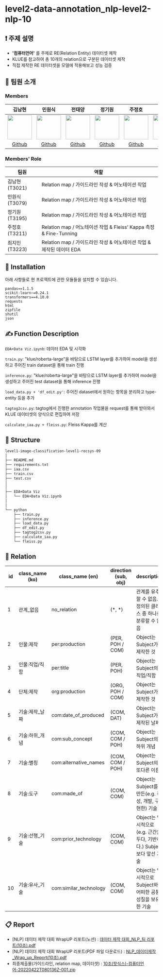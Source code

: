 # level2-data-annotation_nlp-level2-nlp-10

## ❗ 주제 설명
- **'컴퓨터언어'** 를 주제로 RE(Relation Entity) 데이터셋 제작
- KLUE를 참고하여 총 10개의 relation으로 구분된 데이터셋 제작
- 직접 제작한 RE 데이터셋을 모델에 적용해보고 성능 검증

## 👋 팀원 소개
### Members
|김남현|민원식|전태양|정기원|주정호|최지민|
|:-:|:-:|:-:|:-:|:-:|:-:|
|<img src='https://avatars.githubusercontent.com/u/54979241?v=4' height=80 width=80px></img>|<img src='https://user-images.githubusercontent.com/73579424/164642795-b5413071-8b14-458d-8d57-a2e32e72f7f9.png' height=80 width=80px></img>|<img src='https://avatars.githubusercontent.com/u/55140109?v=4' height=80 width=80px></img>|<img src='https://user-images.githubusercontent.com/73579424/164643061-599b9409-dc21-4f7a-8c72-b5d5dbfe9fab.jpg' height=80 width=80px></img>|<img src='https://user-images.githubusercontent.com/73579424/164643280-b0981ca3-528a-4c68-9331-b8f7a1cbe414.jpg' height=80 width=80px></img>|<img src='https://avatars.githubusercontent.com/u/97524127?v=4' height=80 width=80px></img>|
|[Github](https://github.com/NHRWV)|[Github](https://github.com/wertat)|[Github](https://github.com/JEONSUN)|[Github](https://github.com/greenare)|[Github](https://github.com/jujeongho0)|[Github](https://github.com/timmyeos)|

### Members' Role
| 팀원 | 역할 | 
| --- | --- |
| 김남현(T3021) | Relation map / 가이드라인 작성 & 어노테이션 작업 |
| 민원식(T3079) | Relation map / 가이드라인 작성 & 어노테이션 작업 |
| 정기원(T3195) | Relation map / 가이드라인 작성 & 어노테이션 작업 |
| 주정호(T3211) | Relation map / 어노테이션 작업 & Fleiss’ Kappa 측정 & Fine-Tunning  |
| 최지민(T3223) | Relation map / 가이드라인 작성 & 어노테이션 작업 & 제작된 데이터 EDA |

## 🔨 Installation

아래 사항들로 현 프로젝트에 관한 모듈들을 설치할 수 있습니다.

```
pandas==1.1.5
scikit-learn~=0.24.1
transformers==4.10.0
requests
html
zipfile
shutil
json
```

## ✍ Function Description
`EDA+Data Viz.ipynb`: 데이터 EDA 및 시각화

`train.py`: "klue/roberta-large"을 바탕으로 LSTM layer를 추가하여 model을 생성하고 주어진 train dataset을 통해 train 진행

`inference.py`: "klue/roberta-large"을 바탕으로 LSTM layer를 추가하여 model을 생성하고 주어진 test dataset을 통해 inference 진행

`load_data.py + 'df_edit.py'`: 주어진 dataset에서 원하는 항목을 분리하고 type-entity 등을 추가

`tagtog2csv.py`: tagtog에서 진행한 annotation 작업물을 request를 통해 받아와서 KLUE 데이터셋의 양식으로 편집하여 저장

`calculate_iaa.py + fleiss.py`: Fleiss Kappa를 계산


## 🏢 Structure

```bash
level1-image-classification-level1-recsys-09
│
├── README.md
├── requirements.txt
├── iaa.csv
├── train.csv
├── test.csv
│
│
├── EDA+Data Viz
│   └── EDA+Data Viz.ipynb
│   
│   
└── python
    ├── train.py
    ├── inference.py
    ├── load_data.py
    ├── df_edit.py
    ├── tagtog2csv.py
    ├── calculate_iaa.py
    └── fleiss.py
```

## 📂 Relation

|id	|class_name (ko)	|class_name (en)	|direction (sub, obj)	|description|
|---|---|---|---|---|
|1	|관계_없음	|no_relation	|(*, *)	|관계를 유추할 수 없음. 정의된 클래스 중 하나로 분류할 수 없음|
|2	|인물:제작	|per:production	|(PER, POH / COM)	|Object는 Subject가 제작한 것|
|3	|인물:직업/직함	|per:title	|(PER, POH)	|Object는 Subject의 직업/직함|
|4	|단체:제작	|org:production	|(ORG, POH / COM)	|Object는 Subject가 제작한 것|
|5	|기술:제작_날짜	|com:date_of_produced	|(COM, DAT)	|Object는 Subject가 제작된 날짜|
|6	|기술:하위_개념	|com:sub_concept	|(COM, COM / POH)	|Object는 Subject의 하위 개념|
|7	|기술:별칭	|com:alternative_names	|(COM, COM / POH)	|Object는 Subject의 또다른 이름|
|8	|기술:도구	|com:made_of	|(COM, COM)	|Object는 Subject를 만든(e.g. 작성, 개발, 구현한) 기술|
|9	|기술:선행_기술	|com:prior_technology	|(COM, COM)	|Object는 명시적으로(e.g. 근간을 두다, 기반하다.) Subject보다 앞선 기술|
|10	|기술:유사_기술	|com:similar_technology	|(COM, COM)	|Object는 명시적으로 Subject와 어떠한 공통 성질을 보유한 기술|



## 📋 Report
- [NLP] 데이터 제작 대회 WrapUP 리포트(노션) : [데이터 제작 대회_NLP_팀 리포트(10조).pdf](https://catnip-pelican-5b8.notion.site/_NLP_-10-9e4a94b82c114f7496ff429d79eafa21)
- [NLP] 데이터 제작 대회 WrapUP 리포트(PDF 파일 다운로드) : [NLP_데이터제작_Wrap_up_Report(10조).pdf](https://github.com/boostcampaitech3/level2-data-annotation_nlp-level2-nlp-10/files/8541329/NLP_._Wrap_up_Report.10.pdf)
- 최종제출물(가이드라인, relation map, 데이터셋) : [10조(핫식스)-컴퓨터언어-20220422T080136Z-001.zip](https://github.com/boostcampaitech3/level2-data-annotation_nlp-level2-nlp-10/files/8541129/10.-.-20220422T080136Z-001.zip)

